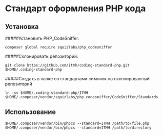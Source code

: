 Стандарт оформления PHP кода
============================

Установка
---------

#####Установить PHP_CodeSniffer:

    composer global require squizlabs/php_codesniffer 

#####Склонировать репозиторий:

    git clone https://github.com/itmh/coding-standard-php.git $HOME/.coding-standard-php

#####Создать в папке со стандартами симлинк на склонированный репозиторий

    ln -sv $HOME/.coding-standard-php/ITMH $HOME/.composer/vendor/squizlabs/php_codesniffer/CodeSniffer/Standards

Использование
-------------

    $HOME/.composer/vendor/bin/phpcs --standard=ITMH /path/to/file.php
    $HOME/.composer/vendor/bin/phpcs --standard=ITMH /path/to/directory
